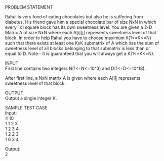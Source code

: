 PROBLEM STATEMENT

Rahul is very fond of eating chocolates but also he is suffering from diabetes.
His friend gave him a special chocolate bar of size NxN in which every 1x1 square block has its own sweetness level.
You are given a 2-D Matrix A of size NxN where each A[i][j] represents sweetness level of that block.
In order to help Rahul you have to choose maximum K(1<=K<=N) such that there exists at least one KxK submatrix of A
which has the sum of sweetness level of all blocks belonging to that submatrix is less than or equal to D.
Note:- It is guaranteed that you will always get a K(1<=K<=N). 

INPUT   
First line contains two integers N(1<=N<=10^3) and D(1<=D<=10^18).

After first line, a NxN matrix A is given where each A[i][j](1<=A[i][j]<=10^9) represents sweetness level of that block.


OUTPUT   
Output a single integer K.

SAMPLE TEST CASE   
Input:   
4 10   
1 1 2 3  
1 2 3 4  
1 2 2 3  
1 6 3 4  

Output:  
2
